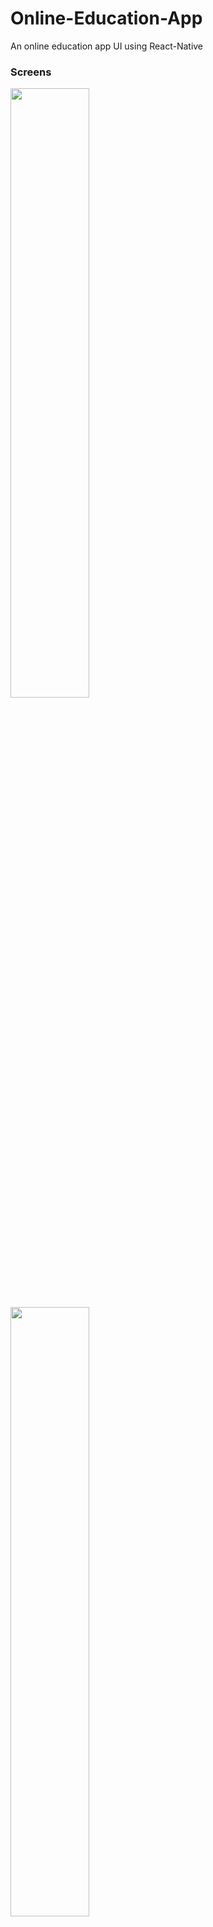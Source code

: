 # Online-Education-App
An online education app UI using React-Native

### Screens

<img src="https://user-images.githubusercontent.com/87860114/170026232-207156bd-08e5-4a66-997e-ebacfac42d12.png" width=50% height=50%>

<img src="https://user-images.githubusercontent.com/87860114/170026881-46d71dda-8283-45c1-865e-5fc84bfd29f1.png" width=50% height=50%>

<img src="https://user-images.githubusercontent.com/87860114/170026906-ecfedbd1-55b1-43b7-a15e-6508192bcb94.png" width=50% height=50%>

<img src="https://user-images.githubusercontent.com/87860114/170026922-e0bc9be4-aa96-4f0b-a0af-34fc2f54856f.png" width=50% height=50%>

<img src="https://user-images.githubusercontent.com/87860114/170026940-d4089495-bbc6-4bab-855d-e26e1b599e70.png" width=50% height=50%>

<img src="https://user-images.githubusercontent.com/87860114/170027058-dc792a67-e795-4ee3-a092-a53f9c465a9e.png" width=50% height=50%>
